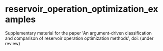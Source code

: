 # reservoir_operation_optimization_examples
Supplementary material for the paper 'An argument-driven classification and comparison of reservoir operation optimization methods', doi: (under review)

